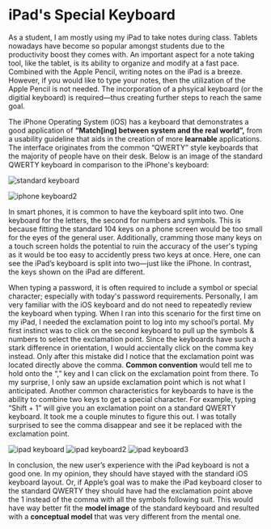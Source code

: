 # iPad's Special Keyboard

As a student, I am mostly using my iPad to take notes during class. Tablets nowadays have become so popular amongst students due to the productivity boost they comes with. An important aspect for a note taking tool, like the tablet, is its ability to organize and modify at a fast pace. Combined with the Apple Pencil, writing notes on the iPad is a breeze. However, if you would like to type your notes, then the utilization of the Apple Pencil is not needed. The incorporation of a phsyical keyboard (or the digitial keyboard) is required—thus creating further steps to reach the same goal.  

The iPhone Operating System (iOS) has a keyboard that demonstrates a good application of **“Match[ing] between system and the real world”,** from a usability guideline that aids in the creation of more **learnable** applications. The interface originates from the common “QWERTY” style keyboards that the majority of people have on their desk. Below is an image of the standard QWERTY keyboard in comparison to the iPhone's keyboard:   

![standard keyboard](/ux-portfolio-laile823/assets/qwerty.jpeg)

![iphone keyboard2](/ux-portfolio-laile823/assets/iphonekeyboard.jpeg)


In smart phones, it is common to have the keyboard split into two. One keyboard for the letters, the second for numbers and symbols. This is because fitting the standard 104 keys on a phone screen would be too small for the eyes of the general user. Additionally, cramming those many keys on a touch screen holds the potential to ruin the accuracy of the user's typing as it would be too easy to accidently press two keys at once.  Here, one can see the iPad’s keyboard is split into two—just like the iPhone. In contrast, the keys shown on the iPad are different.

When typing a password, it is often required to include a symbol or special character; especially with today's password requirements. Personally, I am very familiar with the iOS keyboard and do not need to repeatedly review the keyboard when typing. When I ran into this scenario for the first time on my iPad, I needed the exclamation point to log into my school’s portal. My first instinct was to click on the second keyboard to pull up the symbols & numbers to select the exclamation point. Since the keyboards have such a stark difference in orientation, I would accientally click on the comma key instead. Only after this mistake did I notice that the exclamation point was located directly above the comma. **Common convention** would tell me to hold onto the “,” key and I can click on the exclamation point from there. To my surprise, I only saw an upside exclamation point which is not what I anticipated. Another common characteristics for keyboards to have is the ability to combine two keys to get a special character. For example, typing “Shift + 1” will give you an exclamation point on a standard QWERTY keyboard. It took me a couple minutes to figure this out. I was totally surprised to see the comma disappear and see it be replaced with the exclamation point.

![ipad keyboard](/ux-portfolio-laile823/assets/IMG_0188.jpeg)
![ipad keyboard2](/ux-portfolio-laile823/assets/IMG_0189.jpeg)
![ipad keyboard3](/ux-portfolio-laile823/assets/IMG_0190.jpeg)

In conclusion, the new user’s experience with the iPad keyboard is not a good one. In my opinion, they should have stayed with the standard iOS keyboard layout. Or, if Apple’s goal was to make the iPad keyboard closer to the standard QWERTY they should have had the exclamation point above the 1 instead of the comma with all the symbols following suit. This would have way better fit the **model image** of the standard keyboard and resulted with a **conceptual model** that was very different from the mental one.









